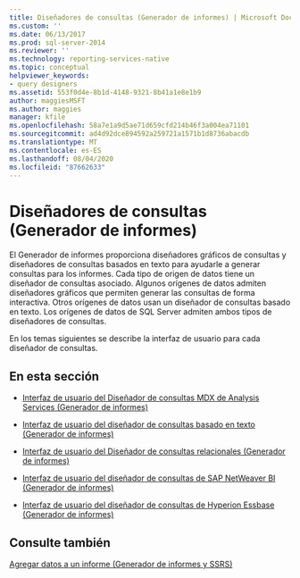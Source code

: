 ```yaml
---
title: Diseñadores de consultas (Generador de informes) | Microsoft Docs
ms.custom: ''
ms.date: 06/13/2017
ms.prod: sql-server-2014
ms.reviewer: ''
ms.technology: reporting-services-native
ms.topic: conceptual
helpviewer_keywords:
- query designers
ms.assetid: 553f0d4e-8b1d-4148-9321-8b41a1e8e1b9
author: maggiesMSFT
ms.author: maggies
manager: kfile
ms.openlocfilehash: 58a7e1a9d5ae71d659cfd214b46f3a004ea71101
ms.sourcegitcommit: ad4d92dce894592a259721a1571b1d8736abacdb
ms.translationtype: MT
ms.contentlocale: es-ES
ms.lasthandoff: 08/04/2020
ms.locfileid: "87662633"
---
```

# <a name="query-designers-report-builder"></a>Diseñadores de consultas (Generador de informes)
  El Generador de informes proporciona diseñadores gráficos de consultas y diseñadores de consultas basados en texto para ayudarle a generar consultas para los informes. Cada tipo de origen de datos tiene un diseñador de consultas asociado. Algunos orígenes de datos admiten diseñadores gráficos que permiten generar las consultas de forma interactiva. Otros orígenes de datos usan un diseñador de consultas basado en texto. Los orígenes de datos de SQL Server admiten ambos tipos de diseñadores de consultas.  
  
 En los temas siguientes se describe la interfaz de usuario para cada diseñador de consultas.  
  
## <a name="in-this-section"></a>En esta sección  
  
-   [Interfaz de usuario del Diseñador de consultas MDX de Analysis Services &#40;Generador de informes&#41;](../../2014/reporting-services/analysis-services-mdx-query-designer-user-interface-report-builder.md)  
  
-   [Interfaz de usuario del diseñador de consultas basado en texto &#40;Generador de informes&#41;](report-data/text-based-query-designer-user-interface-report-builder.md)  
  
-   [Interfaz de usuario del Diseñador de consultas relacionales &#40;Generador de informes&#41;](report-data/relational-query-designer-user-interface-report-builder.md)  
  
-   [Interfaz de usuario del diseñador de consultas de SAP NetWeaver BI &#40;Generador de informes&#41;](../../2014/reporting-services/sap-netweaver-bi-query-designer-user-interface-report-builder.md)  
  
-   [Interfaz de usuario del diseñador de consultas de Hyperion Essbase &#40;Generador de informes&#41;](../../2014/reporting-services/hyperion-essbase-query-designer-user-interface-report-builder.md)  
  
## <a name="see-also"></a>Consulte también  
 [Agregar datos a un informe &#40;Generador de informes y SSRS&#41;](report-data/report-datasets-ssrs.md)  
  
  
